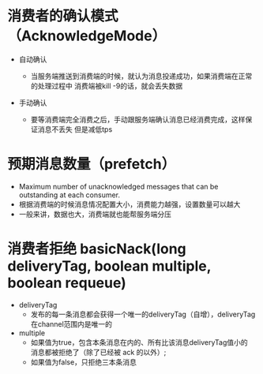 # 消费者的确认模式（AcknowledgeMode）
  - 自动确认
    - 当服务端推送到消费端的时候，就认为消息投递成功，如果消费端在正常的处理过程中
     消费端被kill -9的话，就会丢失数据

  - 手动确认
     - 要等消费端完全消费之后，手动跟服务端确认消息已经消费完成，这样保证消息不丢失
       但是减低tps
# 预期消息数量（prefetch） 
  -  Maximum number of unacknowledged messages that can be outstanding 
    at each consumer.
  -  根据消费端的时候消息情况配置大小，消费能力越强，设置数量可以越大
  -  一般来讲，数据也大，消费端就也能帮服务端分压
 
 # 消费者拒绝 basicNack(long deliveryTag, boolean multiple, boolean requeue)
   - deliveryTag
     - 发布的每一条消息都会获得一个唯一的deliveryTag（自增），deliveryTag在channel范围内是唯一的
   - multiple
     - 如果值为true，包含本条消息在内的、所有比该消息deliveryTag值小的 消息都被拒绝了（除了已经被 ack 的以外）;
     - 如果值为false，只拒绝三本条消息 